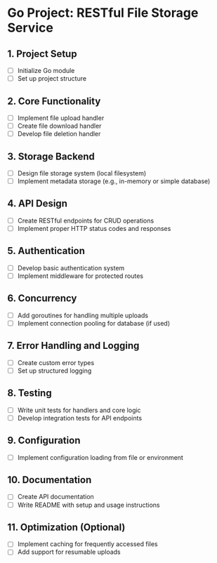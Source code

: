 # Go Project: RESTful File Storage Service

## 1. Project Setup

- [ ] Initialize Go module
- [ ] Set up project structure

## 2. Core Functionality

- [ ] Implement file upload handler
- [ ] Create file download handler
- [ ] Develop file deletion handler

## 3. Storage Backend

- [ ] Design file storage system (local filesystem)
- [ ] Implement metadata storage (e.g., in-memory or simple database)

## 4. API Design

- [ ] Create RESTful endpoints for CRUD operations
- [ ] Implement proper HTTP status codes and responses

## 5. Authentication

- [ ] Develop basic authentication system
- [ ] Implement middleware for protected routes

## 6. Concurrency

- [ ] Add goroutines for handling multiple uploads
- [ ] Implement connection pooling for database (if used)

## 7. Error Handling and Logging

- [ ] Create custom error types
- [ ] Set up structured logging

## 8. Testing

- [ ] Write unit tests for handlers and core logic
- [ ] Develop integration tests for API endpoints

## 9. Configuration

- [ ] Implement configuration loading from file or environment

## 10. Documentation

- [ ] Create API documentation
- [ ] Write README with setup and usage instructions

## 11. Optimization (Optional)

- [ ] Implement caching for frequently accessed files
- [ ] Add support for resumable uploads
